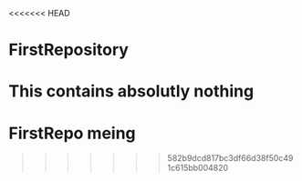 <<<<<<< HEAD
# FirstRepository
This contains absolutly nothing
=======
# FirstRepo meing
>>>>>>> 582b9dcd817bc3df66d38f50c491c615bb004820
